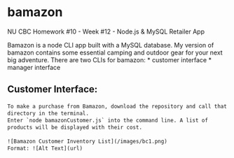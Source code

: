 # bamazon
NU CBC Homework #10 - Week #12 - Node.js &amp; MySQL Retailer App

Bamazon is a node CLI app built with a MySQL database. My version of bamazon contains some essential camping and outdoor gear for your next big adventure.
There are two CLIs for bamazon:
    * customer interface
    * manager interface

## Customer Interface:
    To make a purchase from Bamazon, download the repository and call that directory in the terminal.
    Enter `node bamazonCustomer.js` into the command line. A list of products will be displayed with their cost.
    
    ![Bamazon Customer Inventory List](/images/bc1.png)
    Format: ![Alt Text](url)
